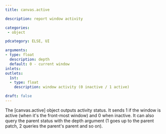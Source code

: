 ```yaml
---
title: canvas.active

description: report window activity

categories:
 - object

pdcategory: ELSE, UI

arguments:
- type: float
  description: depth
  default: 0 - current window
inlets:
outlets:
  1st:
  - type: float
    description: window activity (0 inactive / 1 active)

draft: false
---
```


The [canvas.active] object outputs activity status. It sends 1 if the window is active (when it's the front-most window) and 0 when inactive. It can also query the parent status with the depth argument (1 goes up to the parent patch, 2 queries the parent's parent and so on).
